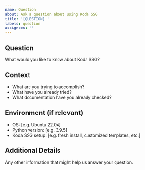 ```yaml
---
name: Question
about: Ask a question about using Koda SSG
title: '[QUESTION] '
labels: question
assignees: ''
---
```


## Question
What would you like to know about Koda SSG?

## Context
- What are you trying to accomplish?
- What have you already tried?
- What documentation have you already checked?

## Environment (if relevant)
- OS: [e.g. Ubuntu 22.04]
- Python version: [e.g. 3.9.5]
- Koda SSG setup: [e.g. fresh install, customized templates, etc.]

## Additional Details
Any other information that might help us answer your question.
